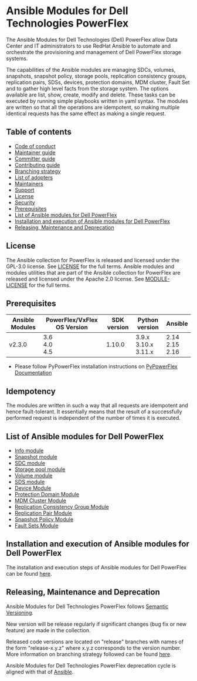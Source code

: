 # Ansible Modules for Dell Technologies PowerFlex

The Ansible Modules for Dell Technologies (Dell) PowerFlex allow Data Center and IT administrators to use RedHat Ansible to automate and orchestrate the provisioning and management of Dell PowerFlex storage systems.

The capabilities of the Ansible modules are managing SDCs, volumes, snapshots, snapshot policy, storage pools, replication consistency groups, replication pairs, SDSs, devices, protection domains, MDM cluster, Fault Set and to gather high level facts from the storage system. The options available are list, show, create, modify and delete. These tasks can be executed by running simple playbooks written in yaml syntax. The modules are written so that all the operations are idempotent, so making multiple identical requests has the same effect as making a single request.

## Table of contents

* [Code of conduct](https://github.com/dell/ansible-powerflex/blob/2.3.0/docs/CODE_OF_CONDUCT.md)
* [Maintainer guide](https://github.com/dell/ansible-powerflex/blob/2.3.0/docs/MAINTAINER_GUIDE.md)
* [Committer guide](https://github.com/dell/ansible-powerflex/blob/2.3.0/docs/COMMITTER_GUIDE.md)
* [Contributing guide](https://github.com/dell/ansible-powerflex/blob/2.3.0/docs/CONTRIBUTING.md)
* [Branching strategy](https://github.com/dell/ansible-powerflex/blob/2.3.0/docs/BRANCHING.md)
* [List of adopters](https://github.com/dell/ansible-powerflex/blob/2.3.0/docs/ADOPTERS.md)
* [Maintainers](https://github.com/dell/ansible-powerflex/blob/2.3.0/docs/MAINTAINERS.md)
* [Support](https://github.com/dell/ansible-powerflex/blob/2.3.0/docs/SUPPORT.md)
* [License](#license)
* [Security](https://github.com/dell/ansible-powerflex/blob/2.3.0/docs/SECURITY.md)
* [Prerequisites](#prerequisites)
* [List of Ansible modules for Dell PowerFlex](#list-of-ansible-modules-for-dell-powerflex)
* [Installation and execution of Ansible modules for Dell PowerFlex](#installation-and-execution-of-ansible-modules-for-dell-powerflex)
* [Releasing, Maintenance and Deprecation](#releasing-maintenance-and-deprecation)

## License
The Ansible collection for PowerFlex is released and licensed under the GPL-3.0 license. See [LICENSE](https://github.com/dell/ansible-powerflex/blob/2.3.0/LICENSE) for the full terms. Ansible modules and modules utilities that are part of the Ansible collection for PowerFlex are released and licensed under the Apache 2.0 license. See [MODULE-LICENSE](https://github.com/dell/ansible-powerflex/blob/2.3.0/MODULE-LICENSE) for the full terms.

## Prerequisites

| **Ansible Modules** | **PowerFlex/VxFlex OS Version** | **SDK version** | **Python version** | **Ansible**              |
|---------------------|-----------------------|-------|--------------------|--------------------------|
| v2.3.0 |3.6 <br> 4.0 <br> 4.5 | 1.10.0 | 3.9.x <br> 3.10.x <br> 3.11.x | 2.14 <br> 2.15 <br> 2.16 |

  * Please follow PyPowerFlex installation instructions on [PyPowerFlex Documentation](https://github.com/dell/python-powerflex)
  
## Idempotency
The modules are written in such a way that all requests are idempotent and hence fault-tolerant. It essentially means that the result of a successfully performed request is independent of the number of times it is executed.

## List of Ansible modules for Dell PowerFlex
  * [Info module](https://github.com/dell/ansible-powerflex/blob/2.3.0/docs/modules/info.rst)
  * [Snapshot module](https://github.com/dell/ansible-powerflex/blob/2.3.0/docs/modules/snapshot.rst)
  * [SDC module](https://github.com/dell/ansible-powerflex/blob/2.3.0/docs/modules/sdc.rst)
  * [Storage pool module](https://github.com/dell/ansible-powerflex/blob/2.3.0/docs/modules/storagepool.rst)
  * [Volume module](https://github.com/dell/ansible-powerflex/blob/2.3.0/docs/modules/volume.rst)
  * [SDS module](https://github.com/dell/ansible-powerflex/blob/2.3.0/docs/modules/sds.rst)
  * [Device Module](https://github.com/dell/ansible-powerflex/blob/2.3.0/docs/modules/device.rst)
  * [Protection Domain Module](https://github.com/dell/ansible-powerflex/blob/2.3.0/docs/modules/protection_domain.rst)
  * [MDM Cluster Module](https://github.com/dell/ansible-powerflex/blob/2.3.0/docs/modules/mdm_cluster.rst)
  * [Replication Consistency Group Module](https://github.com/dell/ansible-powerflex/blob/2.3.0/docs/modules/replication_consistency_group.rst)
  * [Replication Pair Module](https://github.com/dell/ansible-powerflex/blob/2.3.0/docs/modules/replication_pair.rst)
  * [Snapshot Policy Module](https://github.com/dell/ansible-powerflex/blob/2.3.0/docs/modules/snapshot_policy.rst)
  * [Fault Sets Module](https://github.com/dell/ansible-powerflex/blob/2.3.0/docs/modules/fault_set.rst)

## Installation and execution of Ansible modules for Dell PowerFlex
The installation and execution steps of Ansible modules for Dell PowerFlex can be found [here](https://github.com/dell/ansible-powerflex/blob/2.3.0/docs/INSTALLATION.md).

## Releasing, Maintenance and Deprecation

Ansible Modules for Dell Technologies PowerFlex follows [Semantic Versioning](https://semver.org/).

New version will be release regularly if significant changes (bug fix or new feature) are made in the collection.

Released code versions are located on "release" branches with names of the form "release-x.y.z" where x.y.z corresponds to the version number. More information on branching strategy followed can be found [here](https://github.com/dell/ansible-powerflex/blob/2.3.0/docs/BRANCHING.md).

Ansible Modules for Dell Technologies PowerFlex deprecation cycle is aligned with that of [Ansible](https://docs.ansible.com/ansible/latest/dev_guide/module_lifecycle.html).